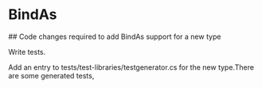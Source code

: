 # BindAs

## Code changes required to add BindAs support for a new type

Write tests.

Add an entry to tests/test-libraries/testgenerator.cs for the new type.There are some generated tests, 